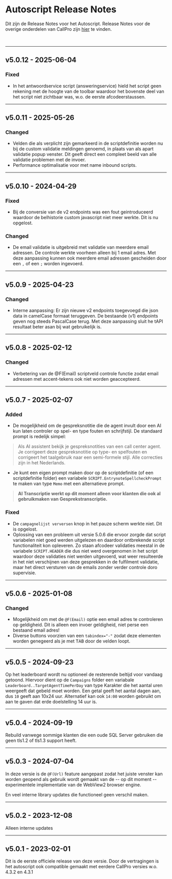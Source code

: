 # Autoscript Release Notes
Dit zijn de Release Notes voor het Autoscript. Release Notes voor de overige onderdelen van CallPro zijn [hier](/releases/v5/release-notes) te vinden.

<br/>

***
## v5.0.12 - 2025-06-04
### Fixed
* In het antwoordservice script (answeringservice) hield het script geen rekening met de hoogte van de toolbar waardoor het bovenste deel van het script niet zichtbaar was, w.o. de eerste afcodeerstaussen.

***
## v5.0.11 - 2025-05-26
### Changed
* Velden die als verplicht zijn gemarkeerd in de scriptdefinitie worden nu bij de custom validatie meldingen genoemd, in plaats van als apart validatie popup venster. Dit geeft direct een compleet beeld van alle validatie problemen met de invoer.
* Performance optimalisatie voor met name inbound scripts.

***
## v5.0.10 - 2024-04-29
### Fixed
* Bij de conversie van de v2 endpoints was een fout geintroduceerd waardoor de belhistorie custom javascript niet meer werkte. Dit is nu opgelost.
### Changed
* De email validatie is uitgebreid met validatie van meerdere email adressen. De controle werkte voorheen alleen bij 1 email adres. Met deze aanpassing kunnen ook
meerdere email adressen gescheiden door een `,` of een `;` worden ingevoerd.

***
## v5.0.9 - 2025-04-23
### Changed
* Interne aanpassing: Er zijn nieuwe v2 endpoints toegevoegd die json data in camelCase formaat teruggeven. De bestaande (v1) endpoints geven nog steeds PascalCase terug. Met deze aanpassing sluit he tAPI resultaat beter asan bij wat gebruikelijk is.

***
## v5.0.8 - 2025-02-12
### Changed
* Verbetering van de @F(Email) scriptveld controle functie zodat email adressen met accent-tekens ook niet worden geaccepteerd.

***
## v5.0.7 - 2025-02-07
### Added
* De mogelijkheid om de gespreksnotitie die de agent invult door een AI kun laten controler op spel- en type fouten en schrijfstijl. De standaard prompt is redelijk simpel:
> Als AI assistent bekijk je gespreksnotities van een call center agent. Je corrigeert deze gespreksnotitie op type- en spelfouten en corrigeert het taalgebruik naar een semi-formele stijl. Alle correcties zijn in het Nederlands.

* Je kunt een eigen prompt maken door op de scriptdefinitie (of een scriptdefinitie folder) een variabele `SCRIPT.EntrynoteSpellcheckPrompt` te maken van type `Memo` met een alternatieve prompt.

> **AI Transcriptie werkt op dit moment alleen voor klanten die ook al gebruikmaken van Gesprekstranscriptie.**

### Fixed
* De `campagnelijst verversen` knop in het pauze scherm werkte niet. Dit is opgelost.
* Oplossing van een probleem uit versie 5.0.6 die ervoor zorgde dat script variabelen niet goed werden uitgelezen en daardoor ontbrekende script functionaliteit kon opleveren. Zo staan afcodeer validaties meestal in de variabele `SCRIPT.HEADER` die dus niet werd overgenomen in het script waardoor deze validaties niet werden uitgevoerd, wat weer resulteerde in het niet verschijnen van deze gesprekken in de fulfilment validatie, maar het direct versturen van de emails zonder verder controle doro supervisie.

***
## v5.0.6 - 2025-01-08
### Changed
* Mogelijkheid om met de `@F(Email)` optie een email adres te controleren op geldigheid. Dit is alleen een invoer geldigheid, niet perse een bestaand email adres!
* Diverse buttons voorzien van een `tabindex="-"` zodat deze elementen worden genegeerd als je met <kbd>TAB</kbd> door de velden loopt.

***
## v5.0.5 - 2024-09-23
Op het leaderboard wordt nu optioneel de resterende beltijd voor vandaag getoond. Hiervoor dient op de `Campaigns` folder een variabale `Leaderboard..TargetAgentTimePerDay` van type Karakter die het aantal uren weergeeft dat gebeld moet worden. Een getal geeft het aantal dagen aan, dus `10` geeft aan 10x24 uur. Alternatief kan ook `14:00` worden gebruikt om aan te gaven dat erde doelstelling 14 uur is.

***
## v5.0.4 - 2024-09-19
Rebuild vanwege sommige klanten die een oude SQL Server gebruiken die geen tls1.2 of tls1.3 support heeft. 

***
## v5.0.3 - 2024-07-04
In deze versie is de `@F(Url)` feature aangepast zodat het juiste venster kan worden geopend als gebruik wordt gemaakt van de -- op dit moment -- experimentele implementatie van de WebView2 browser engine.

En veel interne library updates die functioneel geen verschil maken.

***
## v5.0.2 - 2023-12-08
Alleen interne updates

***
## v5.0.1 - 2023-02-01
Dit is de eerste officiele release van deze versie. Door de vertragingen is het autoscript ook compatible gemaakt met eerdere CallPro versies w.o. 4.3.2 en 4.3.1